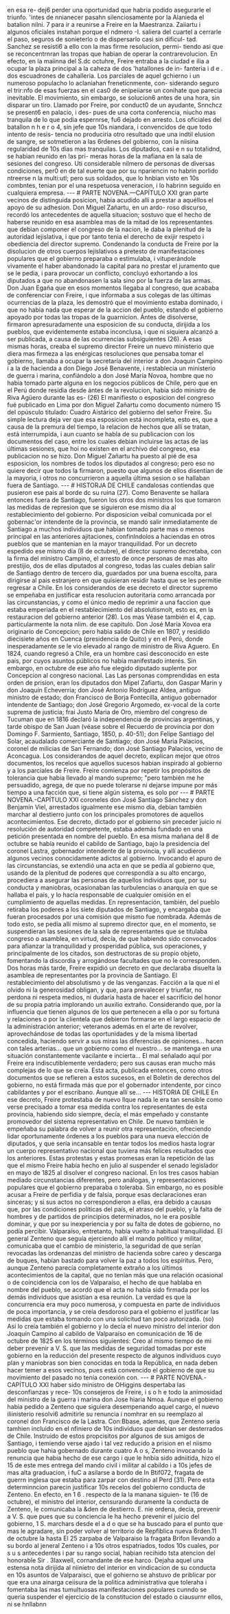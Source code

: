 en esa re- dej6 perder una oportunidad que habria podido asegurarle el triunfo. 'intes de nnianecer pasahn silenciosamente por la Alanieda el batalion nilni. 7 para ir a reunirse a Freire en la Maestranza. Zaiiartu i algunos oficiales instahan porque el ndmero -I. saliera del cuartel a cerrarle el paso, seguros de sonieterlo o de dispersarlo casi sin dificul- tad. Sanchez se resisti6 a ello con la mas firme resolucion, permi- tiendo asi que se reconcentrnran las tropas que habian de operar la contrarevolucion. En efecto, en la maiinna del S.dc octuhre, Freire entraba a la ciudad e ilia a ocupar la plaza principal a la caheza de dos 'hatallones de in- fanteria i d e . dos escuadrones de cahalleria. Los parciales de aquel gchierno i un numeroso populacho lo aclaniahan freneticnmente, con- siderando seguro el trir:nfo de esas fuerzas en el cas0 de enipeiiarse un conihate que parecia inevitable. El movimiento, sin embargo, se solucion6 antes de una hora, sin disparar un tiro. Llamado por Freire, por conduct0 de un ayudante, Snnchcz se present6 en palacio, i des- pues de una corta conferencia, niucho mas tranquila de lo que podia espernrse, fu6 dejado en arresto. Los oficiales del batallon n h e r o 4, sin jefe que 10s niandara, i convencidos de que todo intento de resis- tencia no produciria otro resultado que una indtil elusion de sangre, se sotmetieron a las 6rdenes del gobierno, con la niisina regularidad de 10s dias mas tranquilas. Los diputados, casi e n su tota!idnd, se habian reunido en !as pri- meras horas de la mafiana en la sala de sesiones del congreso. Uti considerable nilmero de personas de diversas condiciones, per0 en de tal euerte que por su npariencin no habrin porlido ntreerse n la multi:utl; pero sus soldados, que lo hnbian visto en 10s combntes, tenian por el una respetuosa veneracion, i lo habrinn seguido en cualquiera empresa. --- # PARTE NOVENA.—CAPÍTULO XXI gran parte vecinos de distinguida posicion, habia acudido allí a prestar a aquéllos el apoyo de su adhesion. Don Miguel Zañartu, en un ardo- roso discurso, recordó los antecedentes de aquella situacion; sostuvo que el hecho de haberse reunido en esa asamblea mas de la mitad de los representantes que debian componer el congreso de la nacion, le daba la plenitud de la autoridad lejislativa, i que por tanto tenia el derecho de exijir respeto i obediencia del director supremo. Condenando la conducta de Freire por la disolucion de otros cuerpos lejislativos a pretesto de manifestaciones populares que el gobierno preparaba o estimulaba, i vituperándole vivamente el haber abandonado la capital para no prestar el juramento que se le pedia, i para provocar un conflicto, concluyó exhortando a los diputados a que no abandonasen la sala sino por la fuerza de las armas. Don Juan Egaña que en esos momentos llegaba al congreso, que acababa de conferenciar con Freire, i que informaba a sus colegas de las últimas ocurrencias de la plaza, les demostró que el movimiento estaba dominado, i que no habia nada que esperar de la accion del pueblo, estando el gobierno apoyado por todas las tropas de la guarnicion. Ántes de disolverse, firmaron apresuradamente una esposicion de su conducta, dirijida a los pueblos, que evidentemente estaba inconclusa, i que ni siquiera alcanzó a ser publicada, a causa de las ocurrencias subsiguientes (26). A esas mismas horas, creaba el supremo director Freire un nuevo ministerio que diera mas firmeza a las enérgicas resoluciones que pensaba tomar el gobierno, llamaba a ocupar la secretaría del interior a don Joaquin Campino i a la de hacienda a don Diego José Benavente, i restablecia un ministerio de guerra i marina, confiándolo a don José María Novoa, hombre que no habia tomado parte alguna en los negocios públicos de Chile, pero que en el Perú donde residia desde ántes de la revolucion, habia sido ministro de Riva Agüero durante las es- (26) El manifiesto o esposicion del congreso fué publicado en Lima por don Miguel Zañartu como documento número 15 del opúsculo titulado: Cuadro Aistárico del gobierno del señor Freire. Su simple lectura deja ver que esa esposicion está incompleta, esto es, que a causa de la premura del tiempo, la relacion de hechos que allí se tratan, está interrumpida, i aun cuanto se habla de su publicacion con los documentos del caso, entre los cuales debian incluirse las actas de las últimas sesiones, que hoi no existen en el archivo del congreso, esa publicacion no se hizo. Don Miguel Zañartu ha puesto al pié de esa esposicion, los nombres de todos los diputados al congreso; pero eso no quiere decir que todos la firmaron, puesto que algunos de ellos disentian de la mayoria, i otros no concurrieron a aquella última sesion o se hallaban fuera de Santiago. --- # HISTORJA DE CHILE candalosas contiendas que pusieron ese pais al borde dc su ruina (27). Como Benavente se hallara entonces fuera de Santiago, fueron los otros dos ministros los que tomaron las medidas de represion que se siguieron ese mismo dia al restablecimiento del gobierno. Por disposicion veibal comunicada por el gobernac'or intendente de la provincia, se mandó salir inmediatamente de Santiago a muchos individuos que habian tomado parte mas o menos principal en las anteriores ajitaciones, confinlndolos a haciendas en otros pueblos que se mantenian en la mayor tranquilidad. Por un decreto espedido ese mismo dia (8 de octubre), el director supremo decretaba, con la firma del ministro Campino, el arresto de once personas de mas alto prestijio, dos de ellas diputados al congreso, todas las cuales debian salir de Santiago dentro de tercero dia, guardados por una buena escolta, para dirigirse al pais estranjero en que quisieran residir hasta que se les permitie regresar a Chile. En los considerandos de ese decreto el director supremo se empeñaba en justificar esta resolucion autoritaria como arrancada por las circunstancias, y como el único medio de reprimir a una faccion que estaba emperiada en el restablecimiento del absolutismolt, esto es, en la restauracion del gobierno anterior (28). Los mas Véase también el 4, cap. particularmente la nota nlim. de ese capitulo. Don José María Xovoa era originario de Concepcion; pero habia salido de Chile en 1807, y residido diecisiete años en Cuenca (presidencia de Quito) y en el Perú, donde inesperadamente se le vio elevado al rango de ministro de Riva Aguero. En 1824, cuando regresó a Chile, era un hombre casi desconocido en este país, por cuyos asuntos públicos no había manifestado interés. Sin embargo, en octubre de ese año fue elegido diputado suplente por Concepcion al congreso nacional. Las Las personas comprendidas en esta orden de prision, eran los diputados don Mipel Zafiartu, don Gaspar Marin y don Joaquín Echeverria; don José Antonio Rodríguez Aldea, antiguo ministro de estado; don Francisco de Borja Fontecilla, antiguo gobernador intendente de Santiago; don José Gregorio Argomedo, ex-vocal de la corte suprema de justicia; frai Justo Maria de Oro, miembro del congreso de Tucuman que en 1816 declaró la independencia de provincias argentinas, y tarde obispo de San Juan (véase sobre el Recuerdo de provincia por don Domingo F. Sarmiento, Santiago, 1850, p. 40-51); don Felipe Santiago del Solar, acaudalado comerciante de Santiago; don José Maria Palacios, coronel de milicias de San Fernando; don José Santiago Palacios, vecino de Aconcagua. Los considerandos de aquel decreto, explican mejor que otros documentos, los recelos que aquellos sucesos habian inspirado al gobierno y a los parciales de Freire. Freire comienza por repetir los propósitos de tolerancia que habia llevado al mando supremo; "pero también me he persuadido, agrega, de que no puede tolerarse ni dejarse impune por más tiempo a una facción que, si tiene algún sistema, es solo por --- # PARTE NOVENA.-CAPÍTULO XXI coroneles don José Santiago Sánchez y don Benjamín Viel, arrestados igualmente ese mismo día, debían también marchar al destierro junto con los principales promotores de aquellos acontecimientos. Ese decreto, dictado por el gobierno sin preceder juicio ni resolución de autoridad competente, estaba además fundado en una petición presentada en nombre del pueblo. En esa misma mañana del 8 de octubre se había reunido el cabildo de Santiago, bajo la presidencia del coronel Lastra, gobernador intendente de la provincia, y allí acudieron algunos vecinos conocidamente adictos al gobierno. Invocando el apuro de las circunstancias, se extendió una acta en que se pedía al gobierno que, usando de la plenitud de poderes que correspondía a su alto encargo, procediera a asegurar las personas de aquellos individuos que, por su conducta y maniobras, ocasionaban las turbulencias o anarquía en que se hallaba el país, y lo hacía responsable de cualquier omisión en el cumplimiento de aquellas medidas. En representación, también, del pueblo retiraba los poderes a los siete diputados de Santiago, y encargaba que fueran procesados por una comisión que mismo fue nombrada. Además de todo esto, se pedía allí mismo al supremo director que, en el momento, se suspendieran las sesiones de la sala de representantes que se titulaba congreso o asamblea, en virtud, decía, de que habiendo sido convocados para afianzar la tranquilidad y prosperidad pública, sus operaciones, y principalmente de los citados, son destructoras de su propio objeto, fomentando la discordia y arrogándose facultades que no le corresponden. Dos horas más tarde, Freire expidió un decreto en que declaraba disuelta la asamblea de representantes por la provincia de Santiago. El restablecimiento del absolutismo y de las venganzas. Facción a la que ni el olvido ni la generosidad obligan, y que, para prevalecer y triunfar, no perdona ni respeta medios, ni dudaría hasta de hacer el sacrificio del honor de su propia patria implorando un auxilio extraño. Considerando que, por la influencia que tienen algunos de los que pertenecen a ella o por su fortuna y relaciones o por la clientela que debieron formarse en el largo espacio de la administración anterior; veteranos además en el arte de revolver, aprovechándose de todas las oportunidades y de la misma libertad concedida, haciendo servir a sus miras las diferencias de opiniones... hacen con tales arterias... que un gobierno como el nuestro... se mantenga en una situación constantemente vacilante e incierta... El mal señalado aquí por Freire era indiscutiblemente verdadero; pero sus causas eran mucho más complejas de lo que se creía. Esta acta, publicada entonces, como otros documentos que se refieren a estos sucesos, en el Boletín de derechos del gobierno, no está firmada más que por el gobernador intendente, por cinco cabildantes y por el escribano. Aunque allí se... --- HISTORIA DE CHILE En ese decreto, Freire protestaba de nuevo llque nada le era tan sensible como verse precisado a tomar esa medida contra los representantes de esta provincia, habiendo sido siempre, decía, el más empeñado y constante promovedor del sistema representativo en Chile. De nuevo también le empeñaba su palabra de volver a reunir otra representación, ofreciendo lidar oportunamente órdenes a los pueblos para una nueva elección de diputados, y que sería incansable en tentar todos los medios hasta lograr un cuerpo representativo nacional que tuviera más felices resultados que los anteriores. Estas protestas y estas promesas eran la repetición de las que el mismo Freire había hecho en julio al suspender el senado legislador en mayo de 1825 al disolver el congreso nacional. En los tres casos habían mediado circunstancias diferentes, pero análogas, y representaciones populares que el gobierno preparaba o toleraba. Sin embargo, no es posible acusar a Freire de perfidia y de falsía, porque esas declaraciones eran sinceras; y si sus actos no correspondieron a ellas, era debido a causas que, por las condiciones políticas del país, el atraso del pueblo, y la falta de hombres y de partidos de principios determinados, no le era posible dominar, y que por su inexperiencia y por su falta de dotes de gobierno, no podía percibir. Valparaíso, entretanto, había vuelto a habitual tranquilidad. El general Zenteno que seguía ejerciendo allí el mando político y militar, comunicaba que el cambio de ministerio, la seguridad de que serían revocadas las ordenanzas del ministro de hacienda sobre careo y descarga de buques, habían bastado para volver la paz a todos los espíritus. Pero, aunque Zenteno parecía completamente extraño a los últimos acontecimientos de la capital, que no tenían más que una relación ocasional o de coincidencia con los de Valparaíso, el hecho de que hablaba en nombre del pueblo, se acordó que el acta no había sido firmada por los demás individuos que asistían a esa reunión. La verdad es que la concurrencia era muy poco numerosa, y compuesta en parte de individuos de poca importancia, y se creía desdoroso para el gobierno el justificar las medidas que estaba tomando con una solicitud tan poco autorizada. (so) Así lo creía también el gobierno y lo decía el nuevo ministro del interior don Joaquín Campino al cabildo de Valparaíso en comunicación de 16 de octubre de 1825 en los términos siguientes: Creo al mismo tiempo de mi deber prevenir a V. S. que las medidas de seguridad tomadas por este gobierno en la reducción del presente respecto de algunos individuos cuyo plan y maniobras son bien conocidas en toda la República, en nada deben hacer temer a esos vecinos, pues está convencido el gobierno de que su movimiento del pasado no tenía conexión con. --- # PARTE NOVENA.-CAPÍTULO XXI haber sido ministro de OHiggins despertaba las desconfianzas y rece- 10s consejeros de Freire, i s o h e todo la animosidad del ministro de la guerra i marina don Jose hiaria Nmoa. Aunque el gobierno habia pedido a Zenteno que siguiera desempenando aquel cargo, el nuevo iliinisterio resolvi6 admitirle su renuncia i nomhrar en su reemplazo al coronel don Francisco de la Lastra. Con:Bbase, ademas, que Zenteno seria tamhien incluido en el nfiniero de 10s individuos que debian ser desterrados de Chile. Instruido de estos propcisitos por algunos de sus amigos de Santiago, i temiendo verse ajado i tal vez reducido a prision en el niismo pueblo que hahia gobernado durante cuatro A o s, Zenteno invocando la renuncia que habia hecho de ese cargo i que le hnbia sido adniitida, hizo el 15 de este mes entrega del mando civil i militar al cabildo i a 10s jefes de mas alta graduacion, i fuC a asilarse a bordo de In Btif072, fragata de guerrn inglesa que estaba para zarpar con destino al Perd (31). Pero esta determinncion parecin justificar 10s recelos del gobierno conducta de Zenteno. En efecto, en 1 6 . respecto de la la manana siguien- te (16 de octubre), el ministro del interior, censurando duramente la conducta de Zenteno, le comunicaba la &#x26;den de destierro. E. nie ordena, decia, prevenir a V. S. que pues que su conciencia le ha hecho prevenir el juicio del gobierno, 1 S. marchars desde el a d o que se ha buscado para el punto que mas le agradare, sin poder volver al territorio de Repfiblica nueva 6rden.11 de octubre la hasta El 25 zarpaba de Valparaiso la fragata Brifon llevando a su bordo al jeneral Zenteno i a 10s otros espatriados, todos 10s cuales, por s u s antecedentes i par su rango social, habian recihido tsta atencion del honorable Sir . 3Iaxwell, cornandante de ese harco. Dejaha aquel una estensa nota dirijida al niinietro del interior en vindicacion de su conducta en 10s asuntos de Valparaisci, que el gohierno se ahstuvo de priblicar por que era una ainarga ceiisura de la politica administrativa que toleraha i fomentaba las mas tumultuosas manifestaciones populares cunndo se queria suspender el ejercicio de la constitucion del estado o ciausurnr ellos, ni se hnllabnn